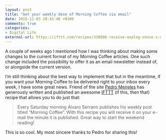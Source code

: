 ```yaml
---
layout: post
title: "Get your weekly dose of Morning Coffee via email"
date: 2015-11-03 20:41:46 +0100
comments: true
categories: 
- Digital Life
external-url: https://ifttt.com/recipes/338896-receive-analog-sense-s-morning-coffee-by-e-mail
---
```


A couple of weeks ago I mentioned how I was thinking about making some changes to the current format of my Morning Coffee articles. One such change included the possibility to offer it as an email newsletter instead of, or alongside the current version. 

I’m still thinking about the best way to implement that but in the meantime, if you want your Morning Coffee to be delivered right to your inbox every week, I have some great news. Friend of the site [Pedro Meireles](https://twitter.com/pedroameireles) has generously written and published an awesome [IFTTT](https://ifttt.com) (if this, then that) recipe that allows you to do just that:

> Every Saturday morning Álvaro Serrano publishes his weekly post titled “Morning Coffee”. With this recipe you will receive it on your e-mail the minute it is published. Great way to start the weekend reading!

This is so cool. My most sincere thanks to Pedro for sharing this!